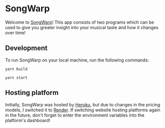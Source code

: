 # SongWarp
Welcome to [SongWarp](https://songwarp.onrender.com/)! This app consists of two programs which can be used to give you greater insight into your musical taste and how it changes over time!

## Development
To run SongWarp on your local machine, run the following commands:

`yarn build`

`yarn start`

## Hosting platform

Initially, SongWarp was hosted by [Heroku](http://www.heroku.com/), but due to changes in the pricing models, I switched it to [Render](https://render.com/). If switching website hosting platforms again in the future, don't forget to enter the environment variables into the platform's dashboard!
